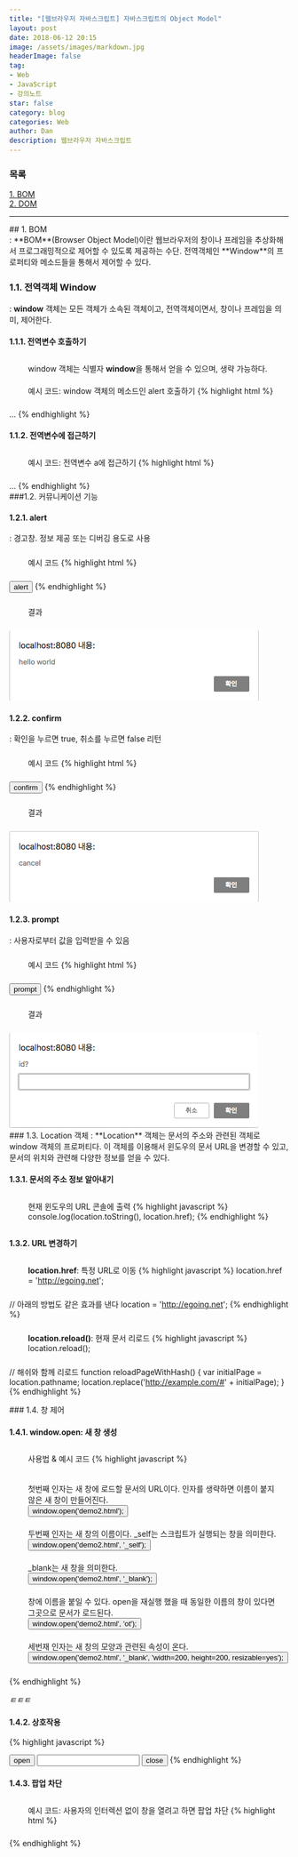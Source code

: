 ```yaml
---
title: "[웹브라우저 자바스크립트] 자바스크립트의 Object Model"
layout: post
date: 2018-06-12 20:15
image: /assets/images/markdown.jpg
headerImage: false
tag:
- Web
- JavaScript
- 강의노트
star: false
category: blog
categories: Web
author: Dan
description: 웹브라우저 자바스크립트
---
```


### 목록
<a href="#one">1. BOM</a><br>
<a href="#two">2. DOM</a><br>


---
<div id="one"></div>
## 1. BOM
<div class="underlined"></div>
: <span class="evidence-yellow">**BOM**(Browser Object Model)</span>이란 웹브라우저의 창이나 프레임을 추상화해서 프로그래밍적으로 제어할 수 있도록 제공하는 수단. 전역객체인 <span class="evidence-yellow">**Window**</span>의 프로퍼티와 메소드들을 통해서 제어할 수 있다.

### 1.1. 전역객체 Window
: <span class="evidence-yellow">**window**</span> 객체는 모든 객체가 소속된 객체이고, 전역객체이면서, 창이나 프레임을 의미, 제어한다.

#### 1.1.1. 전역변수 호출하기
* window 객체는 식별자 <span class="evidence-yellow">**window**</span>을 통해서 얻을 수 있으며, 생략 가능하다.
* 예시 코드: window 객체의 메소드인 alert 호출하기
{% highlight html %}
<!DOCTYPE html>
<html>
<script>
    alert('Hello world');
    window.alert('Hello world');
</script>
<body>
 ...
</body>
</html>
{% endhighlight %}

#### 1.1.2. 전역변수에 접근하기
* 예시 코드: 전역변수 a에 접근하기
{% highlight html %}
<!DOCTYPE html>
<html>
<script>
    var a = 1;
    alert(a);
    alert(window.a);
</script>
<body>
 ...
</body>
</html>
{% endhighlight %}

<div class="breaker"></div>
###1.2. 커뮤니케이션 기능

#### 1.2.1. alert
: 경고창. 정보 제공 또는 디버깅 용도로 사용
* 예시 코드
{% highlight html %}
<!DOCTYPE html>
<html>
    <body>
        <input type="button" value="alert" onclick="alert('hello world');" />
    </body>
</html>
{% endhighlight %}

* 결과
<div id="rebox"> <a href="/assets/images/스크린샷2018-06-12-1.jpg"><img src="/assets/images/스크린샷2018-06-12-1.jpg"></a></div>

#### 1.2.2. confirm
: 확인을 누르면 true, 취소를 누르면 false 리턴
* 예시 코드
{% highlight html %}
<!DOCTYPE html>
<html>
    <body>
        <input type="button" value="confirm" onclick="func_confirm()" />
        <script>
            function func_confirm(){
                if(confirm('ok?')){
                    alert('ok');
                } else {
                    alert('cancel');
                }
            }
        </script>
    </body>
</html>
{% endhighlight %}

* 결과
<div id="rebox"> <a href="/assets/images/스크린샷2018-06-12-2.jpg"><img src="/assets/images/스크린샷2018-06-12-2.jpg"></a></div>

#### 1.2.3. prompt
: 사용자로부터 값을 입력받을 수 있음
* 예시 코드
{% highlight html %}
<!DOCTYPE html>
<html>
    <body>
        <input type="button" value="prompt" onclick="func_prompt()" />
        <script>
            function func_prompt(){
                if(prompt('id?') === 'egoing'){
                    alert('welcome');
                } else {
                    alert('fail');
                }
            }
        </script>
    </body>
</html>
{% endhighlight %}

* 결과
<div id="rebox"> <a href="/assets/images/스크린샷2018-06-12-3.jpg"><img src="/assets/images/스크린샷2018-06-12-3.jpg"></a></div>

<div class="breaker"></div>
### 1.3. Location 객체
: <span class="evidence-yellow">**Location**</span> 객체는 문서의 주소와 관련된 객체로 window 객체의 프로퍼티다. 이 객체를 이용해서 윈도우의 문서 URL을 변경할 수 있고, 문서의 위치와 관련해 다양한 정보를 얻을 수 있다.

#### 1.3.1. 문서의 주소 정보 알아내기

* 현재 윈도우의 URL 콘솔에 출력
{% highlight javascript %}
console.log(location.toString(), location.href);
{% endhighlight %}

#### 1.3.2. URL 변경하기

* **location.href**: 특정 URL로 이동
{% highlight javascript %}
location.href = 'http://egoing.net';

// 아래의 방법도 같은 효과를 낸다
location = 'http://egoing.net';
{% endhighlight %}

* **location.reload()**: 현재 문서 리로드
{% highlight javascript %}
location.reload();

// 해쉬와 함께 리로드
function reloadPageWithHash() {
  var initialPage = location.pathname;
  location.replace('http://example.com/#' + initialPage);
}
{% endhighlight %}

<div class="breaker"></div>
### 1.4. 창 제어

#### 1.4.1. window.open: 새 창 생성
* 사용법 & 예시 코드
{% highlight javascript %}
<!DOCTYPE html>
<html>
<style>li {padding:10px; list-style: none}</style>
<body>
<ul>
    <li>
        첫번째 인자는 새 창에 로드할 문서의 URL이다. 인자를 생략하면 이름이 붙지 않은 새 창이 만들어진다.<br />
        <input type="button" onclick="open1()" value="window.open('demo2.html');" />
    </li>
    <li>
        두번째 인자는 새 창의 이름이다. _self는 스크립트가 실행되는 창을 의미한다.<br />
        <input type="button" onclick="open2()" value="window.open('demo2.html', '_self');" />
    </li>
    <li>
        _blank는 새 창을 의미한다. <br />
        <input type="button" onclick="open3()" value="window.open('demo2.html', '_blank');" />
    </li>
    <li>
        창에 이름을 붙일 수 있다. open을 재실행 했을 때 동일한 이름의 창이 있다면 그곳으로 문서가 로드된다.<br />
        <input type="button" onclick="open4()" value="window.open('demo2.html', 'ot');" />
    </li>
    <li>
        세번재 인자는 새 창의 모양과 관련된 속성이 온다.<br />
        <input type="button" onclick="open5()" value="window.open('demo2.html', '_blank', 'width=200, height=200, resizable=yes');" />
    </li>
</ul>

<script>
function open1(){
    window.open('demo2.html');
}
function open2(){
    window.open('demo2.html', '_self');
}
function open3(){
    window.open('demo2.html', '_blank');
}
function open4(){
    window.open('demo2.html', 'ot');
}
function open5(){
    window.open('demo2.html', '_blank', 'width=200, height=200, resizable=no');
}
</script>
</body>
</html>
{% endhighlight %}

_ㅌㅌㅌ_

#### 1.4.2. 상호작용
{% highlight javascript %}
<!DOCTYPE html>
<html>
<body>
    <input type="button" value="open" onclick="winopen();" />
    <input type="text" onkeypress="winmessage(this.value)" />
    <input type="button" value="close" onclick="winclose()" />
    <script>
    // 버튼 클릭 시 새 창 열기
    function winopen(){
        win = window.open('demo2.html', 'ot', 'width=300px, height=500px');
    }
    // 사용자가 입력한 메시지를 해당 창에 출력, 저장
    function winmessage(msg){
        win.document.getElementById('message').innerText=msg;
    }
    // 창 닫기
    function winclose(){
        win.close();
    }
    </script>
</body>
</html>
{% endhighlight %}


#### 1.4.3. 팝업 차단
* 예시 코드: 사용자의 인터렉션 없이 창을 열려고 하면 팝업 차단
{% highlight html %}
<!DOCTYPE html>
<html>
<body>
    <script>
    window.open('demo2.html');
    </script>
</body>
</html>
{% endhighlight %}
